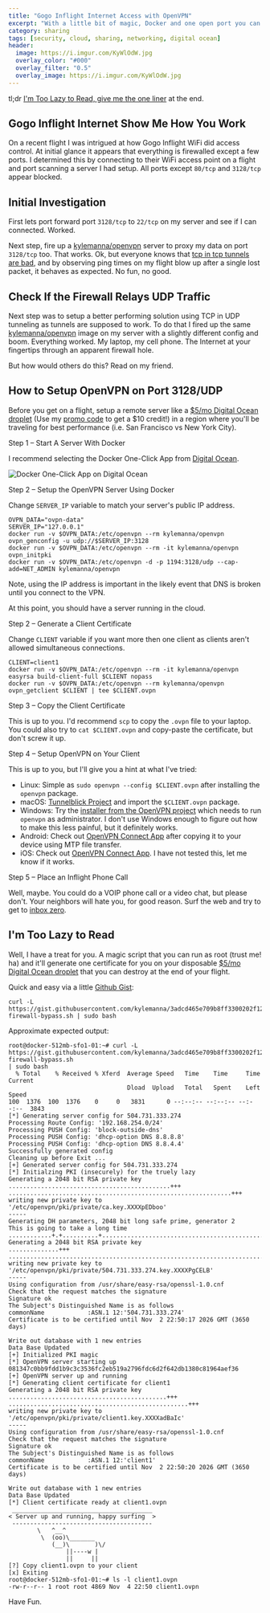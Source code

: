 ```yaml
---
title: "Gogo Inflight Internet Access with OpenVPN"
excerpt: "With a little bit of magic, Docker and one open port you can use Gogo Inflight Internet."
category: sharing
tags: [security, cloud, sharing, networking, digital ocean]
header:
  image: https://i.imgur.com/KyWlOdW.jpg
  overlay_color: "#000"
  overlay_filter: "0.5"
  overlay_image: https://i.imgur.com/KyWlOdW.jpg
---
```


tl;dr [I'm Too Lazy to Read, give me the one liner](#im-too-lazy-to-read) at the end.

## Gogo Inflight Internet Show Me How You Work

On a recent flight I was intrigued at how Gogo Inflight WiFi did access control.  At initial glance it appears that everything is firewalled except a few ports.  I determined this by connecting to their WiFi access point on a flight and port scanning a server I had setup.  All ports except `80/tcp` and `3128/tcp` appear blocked.

## Initial Investigation

First lets port forward port `3128/tcp` to `22/tcp` on my server and see if I can connected.  Worked.

Next step, fire up a [kylemanna/openvpn](https://github.com/kylemanna/docker-openvpn) server to proxy my data on port `3128/tcp` too.  That works.  Ok, but everyone knows that [tcp in tcp tunnels are bad](http://sites.inka.de/bigred/devel/tcp-tcp.html), and by observing ping times on my flight blow up after a single lost packet, it behaves as expected.  No fun, no good.

## Check If the Firewall Relays UDP Traffic

Next step was to setup a better performing solution using TCP in UDP tunneling as tunnels are supposed to work.  To do that I fired up the same [kylemanna/openvpn](https://github.com/kylemanna/docker-openvpn) image on my server with a slightly different config and boom.  Everything worked. My laptop, my cell phone.  The Internet at your fingertips through an apparent firewall hole.

But how would others do this?  Read on my friend.

## How to Setup OpenVPN on Port 3128/UDP

Before you get on a flight, setup a remote server like a [$5/mo Digital Ocean droplet](http://do.co/2fDHYVv) (Use my [promo code](http://do.co/2fDHYVv) to get a $10 credit!) in a region where you'll be traveling for best performance (i.e. San Francisco vs New York City). 

Step 1 – Start A Server With Docker

I recommend selecting the Docker One-Click App from [Digital Ocean](http://do.co/2fDHYVv).

![Docker One-Click App on Digital Ocean](http://i.imgur.com/A7tiqCg.png)

Step 2 – Setup the OpenVPN Server Using Docker

Change `SERVER_IP` variable to match your server's public IP address.

    OVPN_DATA="ovpn-data"
    SERVER_IP="127.0.0.1"
    docker run -v $OVPN_DATA:/etc/openvpn --rm kylemanna/openvpn ovpn_genconfig -u udp://$SERVER_IP:3128
    docker run -v $OVPN_DATA:/etc/openvpn --rm -it kylemanna/openvpn ovpn_initpki
    docker run -v $OVPN_DATA:/etc/openvpn -d -p 1194:3128/udp --cap-add=NET_ADMIN kylemanna/openvpn

Note, using the IP address is important in the likely event that DNS is broken until you connect to the VPN.

At this point, you should have a server running in the cloud.

Step 2 – Generate a Client Certificate

Change `CLIENT` variable if you want more then one client as clients aren't allowed simultaneous connections.

    CLIENT=client1
    docker run -v $OVPN_DATA:/etc/openvpn --rm -it kylemanna/openvpn easyrsa build-client-full $CLIENT nopass
    docker run -v $OVPN_DATA:/etc/openvpn --rm kylemanna/openvpn ovpn_getclient $CLIENT | tee $CLIENT.ovpn

Step 3 – Copy the Client Certificate

This is up to you. I'd recommend `scp` to copy the `.ovpn` file to your laptop.  You could also try to `cat $CLIENT.ovpn` and copy-paste the certificate, but don't screw it up.

Step 4 – Setup OpenVPN on Your Client

This is up to you, but I'll give you a hint at what I've tried:

* Linux: Simple as `sudo openvpn --config $CLIENT.ovpn` after installing the `openvpn` package.
* macOS: [Tunnelblick Project](https://tunnelblick.net/) and import the `$CLIENT.ovpn` package.
* Windows: Try the [installer from the OpenVPN project](https://openvpn.net/index.php/open-source/downloads.html) which needs to run `openvpn` as administrator.  I don't use Windows enough to figure out how to make this less painful, but it definitely works.
* Android: Check out [OpenVPN Connect App](https://play.google.com/store/apps/details?id=net.openvpn.openvpn) after copying it to your device using MTP file transfer.
* iOS: Check out [OpenVPN Connect App](https://itunes.apple.com/us/app/openvpn-connect/id590379981?mt=8).  I have not tested this, let me know if it works.

Step 5 – Place an Inflight Phone Call

Well, maybe.  You could do a VOIP phone call or a video chat, but please don't.  Your neighbors will hate you, for good reason.  Surf the web and try to get to [inbox zero](http://lmgtfy.com/?q=inbox+zero).

## I'm Too Lazy to Read

Well, I have a treat for you. A magic script that you can run as root (trust me! ha) and it'll generate one certificate for you on your disposable [$5/mo Digital Ocean droplet](http://do.co/2fDHYVv) that you can destroy at the end of your flight.

Quick and easy via a little [Github Gist](https://gist.github.com/3adcd465e709b8ff3300202f12fdfff1):

    curl -L https://gist.githubusercontent.com/kylemanna/3adcd465e709b8ff3300202f12fdfff1/raw/gogo-firewall-bypass.sh | sudo bash

Approximate expected output:

	root@docker-512mb-sfo1-01:~# curl -L https://gist.githubusercontent.com/kylemanna/3adcd465e709b8ff3300202f12fdfff1/raw/gogo-firewall-bypass.sh
	| sudo bash
	  % Total    % Received % Xferd  Average Speed   Time    Time     Time  Current
									 Dload  Upload   Total   Spent    Left  Speed
	100  1376  100  1376    0     0   3831      0 --:--:-- --:--:-- --:--:--  3843
	[*] Generating server config for 504.731.333.274
	Processing Route Config: '192.168.254.0/24'
	Processing PUSH Config: 'block-outside-dns'
	Processing PUSH Config: 'dhcp-option DNS 8.8.8.8'
	Processing PUSH Config: 'dhcp-option DNS 8.8.4.4'
	Successfully generated config
	Cleaning up before Exit ...
	[+] Generated server config for 504.731.333.274
	[*] Initialzing PKI (insecurely) for the truely lazy
	Generating a 2048 bit RSA private key
	.............................................+++
	..............................................................+++
	writing new private key to '/etc/openvpn/pki/private/ca.key.XXXXpEDboo'
	-----
	Generating DH parameters, 2048 bit long safe prime, generator 2
	This is going to take a long time
	............+.+..........+..................................................................................................................................................................................................+......................................................................................................................................................................+.................................................................................................................................+.......................................................+......................................................................................................+..........+...................................+..............................+...............................................+.....................................+.....................................................................................................................................................................+..........+......................................................................................................+.............................................................................................................................................................................................................................+......................................................................................................++*++*
	Generating a 2048 bit RSA private key
	..............+++
	......................................................................................+++
	writing new private key to '/etc/openvpn/pki/private/504.731.333.274.key.XXXXPgCELB'
	-----
	Using configuration from /usr/share/easy-rsa/openssl-1.0.cnf
	Check that the request matches the signature
	Signature ok
	The Subject's Distinguished Name is as follows
	commonName            :ASN.1 12:'504.731.333.274'
	Certificate is to be certified until Nov  2 22:50:17 2026 GMT (3650 days)

	Write out database with 1 new entries
	Data Base Updated
	[+] Initialized PKI magic
	[*] OpenVPN server starting up
	081347c0bb9fdd1b9c3c3536fc2eb519a2796fdc6d2f642db1380c81964aef36
	[+] OpenVPN server up and running
	[*] Generating client certificate for client1
	Generating a 2048 bit RSA private key
	............................................+++
	..................................................+++
	writing new private key to '/etc/openvpn/pki/private/client1.key.XXXXadBaIc'
	-----
	Using configuration from /usr/share/easy-rsa/openssl-1.0.cnf
	Check that the request matches the signature
	Signature ok
	The Subject's Distinguished Name is as follows
	commonName            :ASN.1 12:'client1'
	Certificate is to be certified until Nov  2 22:50:20 2026 GMT (3650 days)

	Write out database with 1 new entries
	Data Base Updated
	[*] Client certificate ready at client1.ovpn
	 _______________________________________
	< Server up and running, happy surfing  >
	 ---------------------------------------
			\   ^__^
			 \  (oo)\_______
				(__)\       )\/
					||----w |
					||     ||
	[?] Copy client1.ovpn to your client
	[x] Exiting
	root@docker-512mb-sfo1-01:~# ls -l client1.ovpn
	-rw-r--r-- 1 root root 4869 Nov  4 22:50 client1.ovpn

Have Fun.
